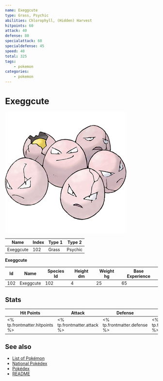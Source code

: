 ```yaml
---
name: Exeggcute
type: Grass, Psychic
abilities: Chlorophyll, (Hidden) Harvest
hitpoints: 60
attack: 40
defense: 80
specialattack: 60
specialdefense: 45
speed: 40
total: 325
tags:
    - pokemon
categories:
    - pokemon
---
```


# Exeggcute


![Exeggcute](images/102.png)

| **Name** | **Index** | **Type 1** | **Type 2** |
|----|----|----|----|
| Exeggcute | 102 | Grass | Psychic  |

**Exeggcute** 




| **Id** | **Name** | **Species Id** | **Height dm** | **Weight hg** | **Base Experience** |
|--------|----------|----------------|------------|------------|---------------------|
| 102 | Exeggcute | 102 | 4 | 25 | 65 |



## Stats

| **Hit Points** | **Attack** | **Defense** | **Special Attack** | **Special Defense** | **Speed** | **Total** |
|----------------|------------|-------------|--------------------|---------------------|-----------|-----------|
| <% tp.frontmatter.hitpoints %> | <% tp.frontmatter.attack %> | <% tp.frontmatter.defense %> | <% tp.frontmatter.specialattack %> | <% tp.frontmatter.specialdefense %> | <% tp.frontmatter.speed %> | <% tp.frontmatter.total %> |

## See also

- [List of Pokémon](../pokemon.md)
- [National Pokédex](../national_pokedex.md)
- [Pokédex](../pokedex.md)
- [README](../README.md)
